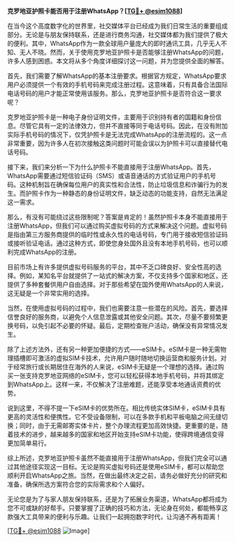 **克罗地亚护照卡能否用于注册WhatsApp？[[TG💪+ @esim1088](https://t.me/s/esim1088)]**

在当今这个高度数字化的世界里，社交媒体平台已经成为我们日常生活的重要组成部分。无论是与朋友保持联系，还是进行商务沟通，社交媒体都为我们提供了极大的便利。其中，WhatsApp作为一款全球用户量庞大的即时通讯工具，几乎无人不知、无人不晓。然而，关于使用克罗地亚护照卡是否能够注册WhatsApp的问题，许多人感到困惑。本文将从多个角度详细探讨这一问题，并为您提供全面的解答。

首先，我们需要了解WhatsApp的基本注册要求。根据官方规定，WhatsApp要求用户必须提供一个有效的手机号码来完成注册过程。这意味着，只有具备合法国际电话号码的用户才能正常使用该服务。那么，克罗地亚护照卡是否符合这一要求呢？

克罗地亚护照卡是一种电子身份证明文件，主要用于识别持有者的国籍和身份信息。尽管它具有一定的法律效力，但并不直接等同于电话号码。因此，在没有附加实际手机号码的情况下，仅凭护照卡是无法完成WhatsApp的注册流程的。这一点非常重要，因为许多人在初次接触这类问题时可能会误以为护照卡可以直接替代电话号码。

接下来，我们来分析一下为什么护照卡不能直接用于注册WhatsApp。首先，WhatsApp需要通过短信验证码（SMS）或语音通话的方式验证用户的手机号码。这种机制旨在确保每位用户的真实性和合法性，防止垃圾信息和诈骗行为的发生。而护照卡作为一种静态的身份证明文件，缺乏动态的功能支持，自然无法满足这一需求。

那么，有没有可能绕过这些限制呢？答案是肯定的！虽然护照卡本身不能直接用于注册WhatsApp，但我们可以通过购买虚拟号码的方式来解决这个问题。虚拟号码是指由第三方服务商提供的临时性或永久性的电话号码，专门用于接收短信验证码或接听验证电话。通过这种方式，即使您身处国外且没有本地手机号码，也可以顺利完成WhatsApp的注册。

目前市场上有许多提供虚拟号码服务的平台，其中不乏口碑良好、安全性高的选择。例如，某知名平台就提供了一站式的解决方案，不仅支持多个国家和地区，还提供了多种套餐供用户自由选择。对于那些希望在国外使用WhatsApp的人来说，这无疑是一个非常实用的选择。

当然，在使用虚拟号码的过程中，我们也需要注意一些潜在的风险。首先，要选择信誉良好的服务商，以避免个人信息泄露或其他安全问题。其次，尽量不要频繁更换号码，以免引起不必要的怀疑。最后，定期检查账户活动，确保没有异常情况发生。

除了上述方法外，还有另一种更加便捷的方式——eSIM卡。eSIM卡是一种无需物理插槽即可激活的虚拟SIM卡技术，允许用户随时随地切换运营商和服务计划。对于经常旅行或长期居住在海外的人来说，eSIM卡无疑是一个理想的选择。通过购买一张支持克罗地亚网络的eSIM卡，您可以轻松获得本地手机号码，并将其绑定到WhatsApp上。这样一来，不仅解决了注册难题，还能享受本地通话资费的优势。

说到这里，不得不提一下eSIM卡的优势所在。相比传统实体SIM卡，eSIM卡具有更高的灵活性和便携性。它不受设备限制，可以在多款手机和平板电脑之间无缝切换；同时，由于无需邮寄实体卡片，整个办理流程更加高效快捷。更重要的是，随着技术的进步，越来越多的国家和地区开始支持eSIM卡功能，使得跨境通信变得更加简单易行。

综上所述，克罗地亚护照卡虽然不能直接用于注册WhatsApp，但我们完全可以通过其他途径实现这一目标。无论是购买虚拟号码还是使用eSIM卡，都可以帮助您顺利开启WhatsApp之旅。当然，在做出最终决定之前，请务必做好充分的研究和准备，确保所选方案符合您的实际需求和个人偏好。

无论您是为了与家人朋友保持联系，还是为了拓展业务渠道，WhatsApp都将成为您不可或缺的好帮手。只要掌握了正确的技巧和方法，无论身在何处，都能畅享这款强大工具带来的便利与乐趣。让我们一起拥抱数字时代，让沟通不再有距离！

[[TG💪+ @esim1088](https://t.me/s/esim1088) ![Image](https://i.postimg.cc/4NQfJmqS/Snipaste-2025-05-13-00-14-12.png)]